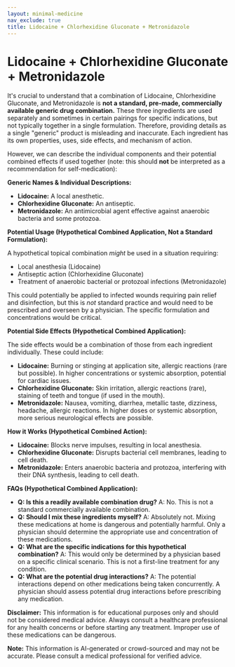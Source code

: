 ```yaml
---
layout: minimal-medicine
nav_exclude: true
title: Lidocaine + Chlorhexidine Gluconate + Metronidazole
---
```


# Lidocaine + Chlorhexidine Gluconate + Metronidazole

It's crucial to understand that a combination of Lidocaine, Chlorhexidine Gluconate, and Metronidazole is **not a standard, pre-made, commercially available generic drug combination.**  These three ingredients are used separately and sometimes in certain pairings for specific indications, but not typically together in a single formulation.  Therefore, providing details as a single "generic" product is misleading and inaccurate.  Each ingredient has its own properties, uses, side effects, and mechanism of action.

However, we can describe the individual components and their potential combined effects if used together (note: this should **not** be interpreted as a recommendation for self-medication):

**Generic Names & Individual Descriptions:**

* **Lidocaine:**  A local anesthetic.
* **Chlorhexidine Gluconate:** An antiseptic.
* **Metronidazole:** An antimicrobial agent effective against anaerobic bacteria and some protozoa.


**Potential Usage (Hypothetical Combined Application, Not a Standard Formulation):**

A hypothetical topical combination *might* be used in a situation requiring:

* Local anesthesia (Lidocaine)
* Antiseptic action (Chlorhexidine Gluconate)
* Treatment of anaerobic bacterial or protozoal infections (Metronidazole)

This could potentially be applied to infected wounds requiring pain relief and disinfection, but this is *not* standard practice and would need to be prescribed and overseen by a physician.  The specific formulation and concentrations would be critical.

**Potential Side Effects (Hypothetical Combined Application):**

The side effects would be a combination of those from each ingredient individually. These could include:

* **Lidocaine:** Burning or stinging at application site, allergic reactions (rare but possible). In higher concentrations or systemic absorption, potential for cardiac issues.
* **Chlorhexidine Gluconate:** Skin irritation, allergic reactions (rare), staining of teeth and tongue (if used in the mouth).
* **Metronidazole:** Nausea, vomiting, diarrhea, metallic taste, dizziness, headache, allergic reactions.  In higher doses or systemic absorption, more serious neurological effects are possible.

**How it Works (Hypothetical Combined Action):**

* **Lidocaine:** Blocks nerve impulses, resulting in local anesthesia.
* **Chlorhexidine Gluconate:** Disrupts bacterial cell membranes, leading to cell death.
* **Metronidazole:** Enters anaerobic bacteria and protozoa, interfering with their DNA synthesis, leading to cell death.

**FAQs (Hypothetical Combined Application):**

* **Q: Is this a readily available combination drug?** A: No. This is not a standard commercially available combination.
* **Q: Should I mix these ingredients myself?** A: Absolutely not. Mixing these medications at home is dangerous and potentially harmful.  Only a physician should determine the appropriate use and concentration of these medications.
* **Q:  What are the specific indications for this hypothetical combination?** A:  This would only be determined by a physician based on a specific clinical scenario.  This is not a first-line treatment for any condition.
* **Q: What are the potential drug interactions?** A: The potential interactions depend on other medications being taken concurrently. A physician should assess potential drug interactions before prescribing any medication.


**Disclaimer:** This information is for educational purposes only and should not be considered medical advice.  Always consult a healthcare professional for any health concerns or before starting any treatment.  Improper use of these medications can be dangerous.


**Note:** This information is AI-generated or crowd-sourced and may not be accurate. Please consult a medical professional for verified advice.
